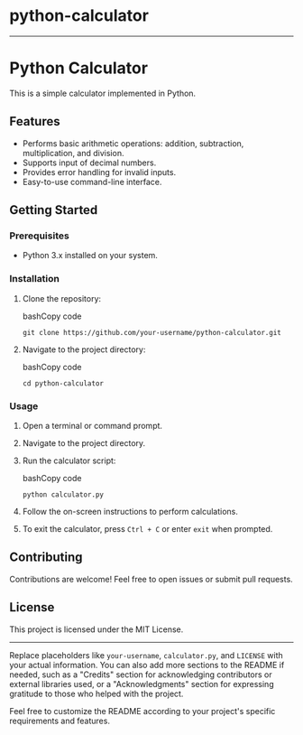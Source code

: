 # python-calculator

---------
# Python Calculator

This is a simple calculator implemented in Python.

## Features

-   Performs basic arithmetic operations: addition, subtraction, multiplication, and division.
-   Supports input of decimal numbers.
-   Provides error handling for invalid inputs.
-   Easy-to-use command-line interface.

## Getting Started

### Prerequisites

-   Python 3.x installed on your system.

### Installation

1.  Clone the repository:
    
    bashCopy code
    
    `git clone https://github.com/your-username/python-calculator.git` 
    
2.  Navigate to the project directory:
    
    bashCopy code
    
    `cd python-calculator` 
    

### Usage

1.  Open a terminal or command prompt.
    
2.  Navigate to the project directory.
    
3.  Run the calculator script:
    
    bashCopy code
    
    `python calculator.py` 
    
4.  Follow the on-screen instructions to perform calculations.
    
5.  To exit the calculator, press `Ctrl + C` or enter `exit` when prompted.
    
## Contributing

Contributions are welcome! Feel free to open issues or submit pull requests.

## License

This project is licensed under the MIT License.

----------

Replace placeholders like `your-username`, `calculator.py`, and `LICENSE` with your actual information. You can also add more sections to the README if needed, such as a "Credits" section for acknowledging contributors or external libraries used, or a "Acknowledgments" section for expressing gratitude to those who helped with the project.

Feel free to customize the README according to your project's specific requirements and features.
